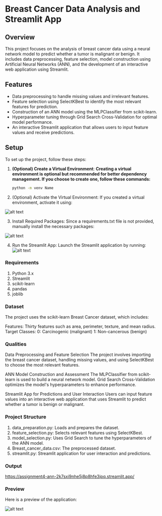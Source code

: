 # Breast Cancer Data Analysis and Streamlit App

## Overview
This project focuses on the analysis of breast cancer data using a neural network model to predict whether a tumor is malignant or benign. It includes data preprocessing, feature selection, model construction using Artificial Neural Networks (ANN), and the development of an interactive web application using Streamlit.

## Features
- Data preprocessing to handle missing values and irrelevant features.
- Feature selection using SelectKBest to identify the most relevant features for prediction.
- Construction of an ANN model using the MLPClassifier from scikit-learn.
- Hyperparameter tuning through Grid Search Cross-Validation for optimal model performance.
- An interactive Streamlit application that allows users to input feature values and receive predictions.

## Setup
To set up the project, follow these steps:

1. **(Optional) Create a Virtual Environment**:
   **Creating a virtual environment is optional but recommended for better dependency management. If you choose to create one, follow these commands:**
   ```bash
   python -m venv Name

2. (Optional) Activate the Virtual Environment: If you created a virtual environment, activate it using:

![alt text](image.png)

3. Install Required Packages: Since a requirements.txt file is not provided, manually install the necessary packages:

![alt text](image-1.png)

4. Run the Streamlit App: Launch the Streamlit application by running:
![alt text](image-2.png)

   
### Requirements
1. Python 3.x
2. Streamlit
3. scikit-learn
4. pandas
5. joblib


### Dataset
The project uses the scikit-learn Breast Cancer dataset, which includes:

Features: Thirty features such as area, perimeter, texture, and mean radius.
Target Classes:
0: Carcinogenic (malignant)
1: Non-cancerous (benign)

### Qualities
Data Preprocessing and Feature Selection
The project involves importing the breast cancer dataset, handling missing values, and using SelectKBest to choose the most relevant features.

ANN Model Construction and Assessment
The MLPClassifier from scikit-learn is used to build a neural network model. Grid Search Cross-Validation optimizes the model's hyperparameters to enhance performance.

Streamlit App for Predictions and User Interaction
Users can input feature values into an interactive web application that uses Streamlit to predict whether a tumor is benign or malignant.

### Project Structure

1. data_preparation.py: Loads and prepares the dataset.
2. feature_selection.py: Selects relevant features using SelectKBest.
3. model_selection.py: Uses Grid Search to tune the hyperparameters of the ANN model.
4. Breast_cancer_data.csv: The preprocessed dataset.
5. streamlit.py: Streamlit application for user interaction and predictions.

### Output

https://assignment4-ann-2k7sxi9nhe5j8p8hfe3ipq.streamlit.app/

### Preview
Here is a preview of the application:

![alt text](frontendcc.png)


